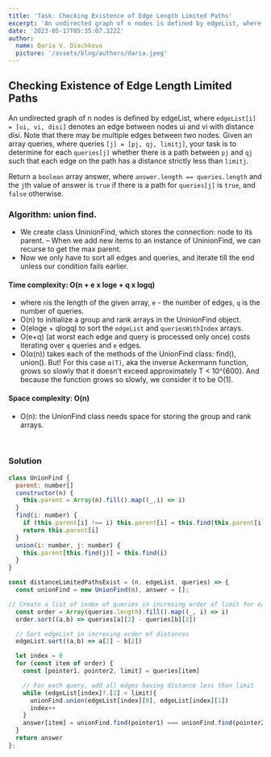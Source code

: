 ```yaml
---
title: 'Task: Checking Existence of Edge Length Limited Paths'
excerpt: 'An undirected graph of n nodes is defined by edgeList, where edgeList[i] = [ui, vi, disi] denotes an edge between nodes ui and vi with distance disi. Note that there may be multiple edges between two nodes. Given an array queries, where queries[j] = [pj, qj, limitj], your task is to determine for each queries[j] whether there is a path between pj and qj such that each edge on the path has a distance strictly less than limitj.'
date: '2023-05-17T05:35:07.322Z'
author:
  name: Daria V. Diachkova
  picture: '/assets/blog/authors/daria.jpeg'
---
```


## Checking Existence of Edge Length Limited Paths

An undirected graph of n nodes is defined by edgeList, where `edgeList[i] = [ui, vi, disi]` denotes an edge between nodes ui and vi with distance disi. Note that there may be multiple edges between two nodes. Given an array queries, where queries `[j] = [pj, qj, limitj]`, your task is to determine for each `queries[j]` whether there is a path between `pj` and `qj` such that each edge on the path has a distance strictly less than `limitj`.

Return a `boolean` array answer, where `answer.length == queries.length` and the `j`th value of answer is `true` if there is a path for `queries[j]` is `true`, and `false` otherwise.


### Algorithm: union find.
- We create class UninionFind, which stores the connection: node to its parent.
– When we add new items to an instance of UninionFind, we can recurse to get the max parent.
- Now we only have to sort all edges and queries, and iterate till the end unless our condition fails earlier.

####  Time complexity: O(n + e x log⁡e + q x log⁡q)
- where `n`is the length of the given array, `e` - the number of edges, `q` is the number of queries.
- O(n) to initialize a group and rank arrays in the UninionFind object.
- O(elog⁡e + qlog⁡q) to sort the `edgeList` and `queriesWithIndex` arrays. 
- O(e+q) (at worst each edge and query is processed only once) costs iterating over `q` queries and `e` edges. 
- O(α(n)) takes each of the methods of the UnionFind class: find(), union(). But! For this case `α(T)`, aka the inverse Ackermann function, grows so slowly that it doesn't exceed approximately T < 10^{600}. And because the function grows so slowly, we consider it to be O(1).

#### Space complexity: O(n)
- O(n): the UnionFind class needs space for storing the group and rank arrays.

<br />


### Solution


```js
class UnionFind {
  parent: number[]
  constructor(n) {
    this.parent = Array(n).fill().map((_,i) => i)
  }
  find(i: number) {
    if (this.parent[i] !== i) this.parent[i] = this.find(this.parent[i])
    return this.parent[i]
  }
  union(i: number, j: number) {
    this.parent[this.find(j)] = this.find(i)
  }
}

const distanceLimitedPathsExist = (n, edgeList, queries) => {
  const unionFind = new UnionFind(n), answer = [];

// Create a list of index of queries in incresing order of limit for each query
  const order = Array(queries.length).fill().map((_, i) => i)
  order.sort((a,b) => queries[a][2] - queries[b][2])

  // Sort edgeList in incresing order of distances
  edgeList.sort((a,b) => a[2] - b[2])

  let index = 0
  for (const item of order) {
    const [pointer1, pointer2, limit] = queries[item]

    // For each query, add all edges having distance less than limit
    while (edgeList[index]?.[2] < limit){
      unionFind.union(edgeList[index][0], edgeList[index][1])
      index++
    }
    answer[item] = unionFind.find(pointer1) === unionFind.find(pointer2)
  }
  return answer
};
```
